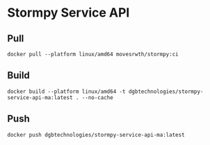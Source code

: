 # Stormpy Service API

## Pull
```
docker pull --platform linux/amd64 movesrwth/stormpy:ci
```

## Build
```
docker build --platform linux/amd64 -t dgbtechnologies/stormpy-service-api-ma:latest . --no-cache
```

## Push
```
docker push dgbtechnologies/stormpy-service-api-ma:latest
```
